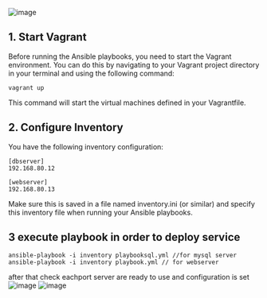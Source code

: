 ![image](https://github.com/user-attachments/assets/2786e392-b3a6-4feb-be5e-939d01e55243)



## 1. Start Vagrant
Before running the Ansible playbooks, you need to start the Vagrant environment. You can do this by navigating to your Vagrant project directory in your terminal and using the following command:
```
vagrant up
```
This command will start the virtual machines defined in your Vagrantfile.

## 2. Configure Inventory
You have the following inventory configuration:

```
[dbserver]
192.168.80.12

[webserver]
192.168.80.13
```

Make sure this is saved in a file named inventory.ini (or similar) and specify this inventory file when running your Ansible playbooks. 
## 3 execute playbook in order to deploy service 

```
ansible-playbook -i inventory playbooksql.yml //for mysql server
ansible-playbook -i inventory playbook.yml // for webserver 
```
after that check eachport server are ready to use and configuration is set 
![image](https://github.com/user-attachments/assets/d1d59503-e04f-4af8-a918-576afc3bd86d)
![image](https://github.com/user-attachments/assets/361e28af-56c3-4562-9e38-af1287426d01)

